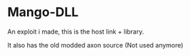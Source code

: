 # Mango-DLL

An exploit i made, this is the host link + library.

It also has the old modded axon source (Not used anymore)

